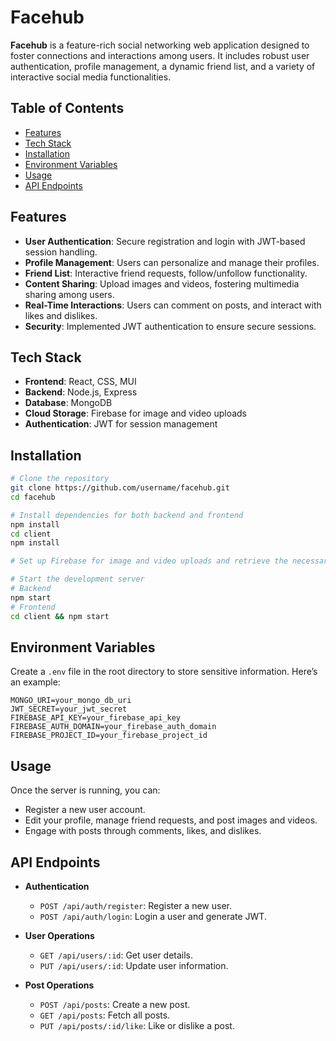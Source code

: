 # Facehub

**Facehub** is a feature-rich social networking web application designed to foster connections and interactions among users. It includes robust user authentication, profile management, a dynamic friend list, and a variety of interactive social media functionalities.

## Table of Contents

- [Features](#features)
- [Tech Stack](#tech-stack)
- [Installation](#installation)
- [Environment Variables](#environment-variables)
- [Usage](#usage)
- [API Endpoints](#api-endpoints)

## Features

- **User Authentication**: Secure registration and login with JWT-based session handling.
- **Profile Management**: Users can personalize and manage their profiles.
- **Friend List**: Interactive friend requests, follow/unfollow functionality.
- **Content Sharing**: Upload images and videos, fostering multimedia sharing among users.
- **Real-Time Interactions**: Users can comment on posts, and interact with likes and dislikes.
- **Security**: Implemented JWT authentication to ensure secure sessions.

## Tech Stack

- **Frontend**: React, CSS, MUI
- **Backend**: Node.js, Express
- **Database**: MongoDB
- **Cloud Storage**: Firebase for image and video uploads
- **Authentication**: JWT for session management

## Installation

```bash
# Clone the repository
git clone https://github.com/username/facehub.git
cd facehub

# Install dependencies for both backend and frontend
npm install
cd client
npm install

# Set up Firebase for image and video uploads and retrieve the necessary credentials

# Start the development server
# Backend
npm start
# Frontend
cd client && npm start
```

## Environment Variables

Create a `.env` file in the root directory to store sensitive information. Here’s an example:

```env
MONGO_URI=your_mongo_db_uri
JWT_SECRET=your_jwt_secret
FIREBASE_API_KEY=your_firebase_api_key
FIREBASE_AUTH_DOMAIN=your_firebase_auth_domain
FIREBASE_PROJECT_ID=your_firebase_project_id
```

## Usage

Once the server is running, you can:
- Register a new user account.
- Edit your profile, manage friend requests, and post images and videos.
- Engage with posts through comments, likes, and dislikes.

## API Endpoints

- **Authentication**
  - `POST /api/auth/register`: Register a new user.
  - `POST /api/auth/login`: Login a user and generate JWT.

- **User Operations**
  - `GET /api/users/:id`: Get user details.
  - `PUT /api/users/:id`: Update user information.

- **Post Operations**
  - `POST /api/posts`: Create a new post.
  - `GET /api/posts`: Fetch all posts.
  - `PUT /api/posts/:id/like`: Like or dislike a post.
